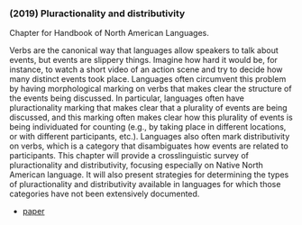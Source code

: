 ### (2019) Pluractionality and distributivity ###

Chapter for Handbook of North American Languages.

Verbs are the canonical way that languages allow speakers to talk about events, but events are slippery things. Imagine how hard it would be, for instance, to watch a short video of an action scene and try to decide how many distinct events took place. Languages often circumvent this problem by having morphological marking on verbs that makes clear the structure of the events being discussed. In particular, languages often have pluractionality marking that makes clear that a plurality of events are being discussed, and this marking often makes clear how this plurality of events is being individuated for counting (e.g., by taking place in different locations, or with different participants, etc.). Languages also often mark distributivity on verbs, which is a category that disambiguates how events are related to participants. This chapter will provide a crosslinguistic survey of pluractionality and distributivity, focusing especially on Native North American language. It will also present strategies for determining the types of pluractionality and distributivity available in languages for which those categories have not been extensively documented.

+ [paper](./resources/papers/pluractionality_and_distributivity.pdf)
